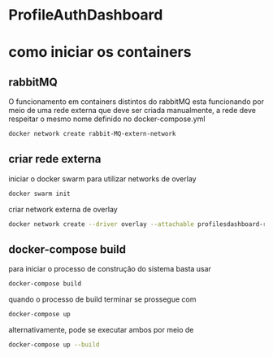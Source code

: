 # ProfileAuthDashboard

# como iniciar os containers
## rabbitMQ
O funcionamento em containers distintos do rabbitMQ esta funcionando por meio de uma rede externa que deve ser criada manualmente, a rede deve respeitar o mesmo nome definido no docker-compose.yml
```bash
docker network create rabbit-MQ-extern-network
```

## criar rede externa

iniciar o docker swarm para utilizar networks de overlay
```bash
docker swarm init
```

criar network externa de overlay
```bash
docker network create --driver overlay --attachable profilesdashboard-rede
```
## docker-compose build
para iniciar o processo de construção do sistema basta usar 
```bash
docker-compose build
```
quando o processo de build terminar se prossegue com 
```bash
docker-compose up
```
alternativamente, pode se executar ambos por meio de
```bash
docker-compose up --build
```